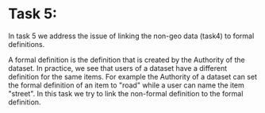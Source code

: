 # Task 5:

In task 5 we address the issue of linking the non-geo data (task4) to formal definitions.


A formal definition is the definition that is created by the Authority of the dataset. 
In practice, we see that users of a dataset have a different definition for the same items. 
For example the Authority of a dataset can set the formal definition of an item to "road" while a user can name the item "street".
In this task we try to link the non-formal definition to the formal definition.
